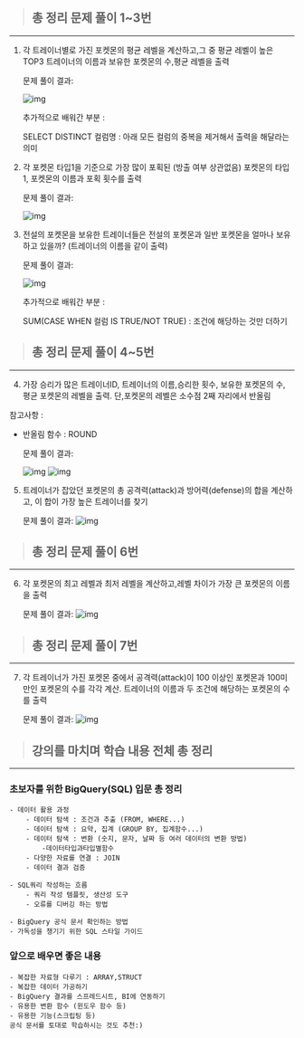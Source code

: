 > ## 총 정리 문제 풀이 1~3번
---

1. 각 트레이너별로 가진 포켓몬의 평균 레벨을 계산하고,그 중 평균 레벨이 높은 TOP3 트레이너의 이름과 보유한 포켓몬의 수,평균 레벨을 출력

    문제 풀이 결과:

    ![img](/img/image-125.png)

    추가적으로 배워간 부분 :

    SELECT
        DISTINCT
            컬럼명
    : 아래 모든 컬럼의 중복을 제거해서 출력을 해달라는 의미

2. 각 포켓몬 타입1을 기준으로 가장 많이 포획된 (방출 여부 상관없음) 포켓몬의 타입1, 포켓몬의 이름과 포획 횟수를 출력

    문제 풀이 결과:

    ![img](/img/image-126.png)

3. 전설의 포켓몬을 보유한 트레이너들은 전설의 포켓몬과 일반 포켓몬을 얼마나 보유하고 있을까? (트레이너의 이름을 같이 출력)

    문제 풀이 결과:

    ![img](/img/image-127.png)

    추가적으로 배워간 부분 :

    SUM(CASE WHEN 컬럼 IS TRUE/NOT TRUE)
    : 조건에 해당하는 것만 더하기


> ## 총 정리 문제 풀이 4~5번
---
4. 가장 승리가 많은 트레이너ID, 트레이너의 이름,승리한 횟수, 보유한 포켓몬의 수, 평균 포켓몬의 레벨을 출력. 단,포켓몬의 레벨은 소수점 2째 자리에서 반올림

 참고사항 :
 - 반올림 함수 : ROUND

    문제 풀이 결과:

    ![img](/img/image-128.png)
    ![img](/img/image-129.png)

5. 트레이너가 잡았던 포켓몬의 총 공격력(attack)과 방어력(defense)의 합을 계산하고, 이 합이 가장 높은 트레이너를 찾기

    문제 풀이 결과:
    ![img](/img/image-130.png)

> ## 총 정리 문제 풀이 6번
---

6. 각 포켓몬의 최고 레벨과 최저 레벨을 계산하고,레벨 차이가 가장 큰 포켓몬의 이름을 출력

    문제 풀이 결과:
    ![img](/img/image-131.png)

> ## 총 정리 문제 풀이 7번
---

7. 각 트레이너가 가진 포켓몬 중에서 공격력(attack)이 100 이상인 포켓몬과 100미만인 포켓몬의 수를 각각 계산. 트레이너의 이름과 두 조건에 해당하는 포켓몬의 수를 출력

    문제 풀이 결과:
    ![img](/img/image-132.png)

> ## 강의를 마치며 학습 내용 전체 총 정리
---

### 초보자를 위한 BigQuery(SQL) 입문 총 정리

```
- 데이터 활용 과정
    - 데이터 탐색 : 조건과 추출 (FROM, WHERE...)
    - 데이터 탐색 : 요약, 집계 (GROUP BY, 집계함수...)
    - 데이터 탐색 : 변환 (숫지, 문자, 날짜 등 여러 데이터의 변환 방법)
        -데이터타입과타입별함수
    - 다양한 자료를 연결 : JOIN
    - 데이터 결과 검증

- SQL쿼리 작성하는 흐름
    - 쿼리 작성 템플릿, 생산성 도구
    - 오류를 디버깅 하는 방법

- BigQuery 공식 문서 확인하는 방법
- 가독성을 챙기기 위한 SQL 스타일 가이드
```

### 앞으로 배우면 좋은 내용

```
- 복잡한 자료형 다루기 : ARRAY,STRUCT
- 복잡한 데이터 가공하기
- BigQuery 결과를 스프레드시트, BI에 연동하기
- 유용한 변환 함수 (윈도우 함수 등)
- 유용한 기능(스크립팅 등)
공식 문서를 토대로 학습하시는 것도 추천:)
```